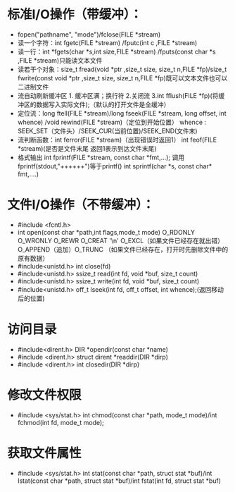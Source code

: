 # 标准I/O操作（带缓冲）：
- fopen("pathname", "mode")/fclose(FILE \*stream)
- 读一个字符：int fgetc(FILE \*stream) /fputc(int c ,FILE \*stream)
- 读一行：int \*fgets(char \*s,int size,FILE \*stream) /fputs(const char \*s ,FILE \*stream)只能读文本文件
- 读若干个对象：size_t fread(void \*ptr ,size_t size, size_t n,FILE \*fp)/size_t fwrite(const void \*ptr ,size_t size, size_t n,FILE \*fp)既可以文本文件也可以二进制文件
- 流自动刷新缓冲区 1. 缓冲区满；换行符   2.关闭流  3.int fflush(FILE \*fp)(将缓冲区的数据写入实际文件);（默认的打开文件是全缓冲）
- 定位流：long ftell(FILE \*stream)/long fseek(FILE \*stream, long offset, int whence) /void rewind(FILE \*stream)（定位到开始位置）
whence : SEEK_SET（文件头）/SEEK_CUR(当前位置)/SEEK_END(文件末)
- 流判断函数：int ferror(FILE \*stream)（出现错误时返回1）     int feof(FILE \*stream)(是否是文件末尾 返回1表示到达文件末尾)
- 格式输出  int fprintf(FILE \*stream, const char \*fmt,...); 调用fprintf(stdout,"++++++")等于printf()
           int sprintf(char \*s, const char* fmt,....)
# 文件I/O操作（不带缓冲）：
- #include <fcntl.h>
- int open(const char \*path,int flags,mode_t mode) O_RDONLY O_WRONLY O_REWR O_CREAT '\n' O_EXCL（如果文件已经存在就出错）O_APPEND（追加）O_TRUNC （如果文件已经存在，打开时先删除文件中的原有数据）
- #include<unistd.h> int close(fd)
- #include<unistd.h> ssize_t read(int fd, void \*buf, size_t count)
- #include<unistd.h> ssize_t write(int fd, void \*buf, size_t count)
- #include<unistd.h> off_t lseek(int fd, off_t offset, int whence);(返回移动后的位置)
# 访问目录 
- #include<dirent.h>  DIR \*opendir(const char \*name)
- #include <dirent.h> struct dirent \*readdir(DIR \*dirp)
- #include <dirent.h> int closedir(DIR \*dirp)
# 修改文件权限
- #include <sys/stat.h>     int chmod(const char \*path, mode_t mode)/int fchmod(int fd, mode_t mode);
# 获取文件属性
- #include <sys/stat.h> int stat(const char \*path, struct stat \*buf)/int lstat(const char \*path, struct stat \*buf)/int fstat(int fd, struct stat \*buf)
